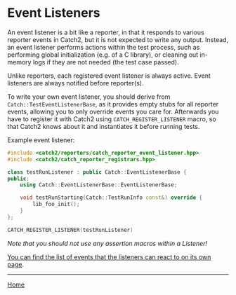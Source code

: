 <a id="top"></a>
# Event Listeners

An event listener is a bit like a reporter, in that it responds to various
reporter events in Catch2, but it is not expected to write any output.
Instead, an event listener performs actions within the test process, such
as performing global initialization (e.g. of a C library), or cleaning out
in-memory logs if they are not needed (the test case passed).

Unlike reporters, each registered event listener is always active. Event
listeners are always notified before reporter(s).

To write your own event listener, you should derive from `Catch::TestEventListenerBase`,
as it provides empty stubs for all reporter events, allowing you to
only override events you care for. Afterwards you have to register it
with Catch2 using `CATCH_REGISTER_LISTENER` macro, so that Catch2 knows
about it and instantiates it before running tests.

Example event listener:
```cpp
#include <catch2/reporters/catch_reporter_event_listener.hpp>
#include <catch2/catch_reporter_registrars.hpp>

class testRunListener : public Catch::EventListenerBase {
public:
    using Catch::EventListenerBase::EventListenerBase;

    void testRunStarting(Catch::TestRunInfo const&) override {
        lib_foo_init();
    }
};

CATCH_REGISTER_LISTENER(testRunListener)
```

_Note that you should not use any assertion macros within a Listener!_ 

[You can find the list of events that the listeners can react to on its
own page](reporter-events.md#top).


---

[Home](Readme.md#top)
